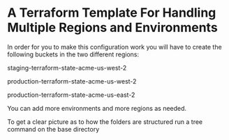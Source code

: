 # A Terraform Template For Handling Multiple Regions and Environments

In order for you to make this configuration work you will have to create the following buckets in the two different regions:

  staging-terraform-state-acme-us-west-2

  production-terraform-state-acme-us-west-2

  production-terraform-state-acme-us-east-2

You can add more environments and more regions as needed.

To get a clear picture as to how the folders are structured run a tree command on the base directory

